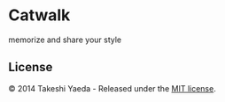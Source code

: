 Catwalk
====================
memorize and share your style


License
--------------------
:copyright: 2014 Takeshi Yaeda - Released under the [MIT license](http://www.opensource.org/licenses/mit-license.php).
